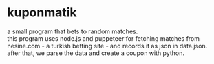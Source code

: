 # kuponmatik  
a small program that bets to random matches.  
this program uses node.js and puppeteer for fetching matches from nesine.com - a turkish betting site - and records it as json in data.json.  
after that, we parse the data and create a coupon with python.  
